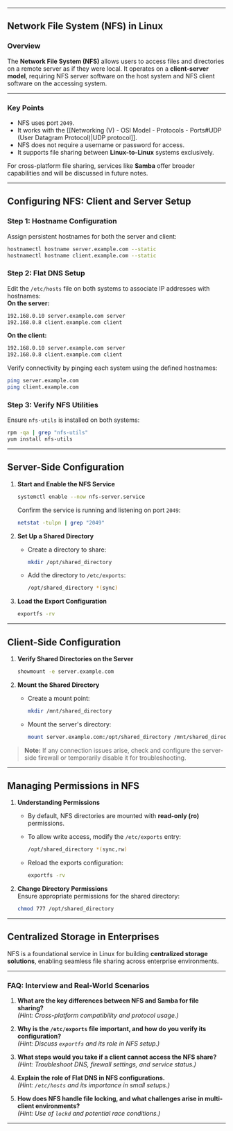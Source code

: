 ___
## **Network File System (NFS) in Linux**

### Overview

The **Network File System (NFS)** allows users to access files and directories on a remote server as if they were local. It operates on a **client-server model**, requiring NFS server software on the host system and NFS client software on the accessing system.

---

### Key Points

- NFS uses port `2049`.
- It works with the [[Networking (V) - OSI Model - Protocols - Ports#UDP (User Datagram Protocol)|UDP protocol]].
- NFS does not require a username or password for access.
- It supports file sharing between **Linux-to-Linux** systems exclusively.

For cross-platform file sharing, services like **Samba** offer broader capabilities and will be discussed in future notes.

---

## **Configuring NFS: Client and Server Setup**

### Step 1: Hostname Configuration

Assign persistent hostnames for both the server and client:

```bash
hostnamectl hostname server.example.com --static  
hostnamectl hostname client.example.com --static  
```

### Step 2: Flat DNS Setup

Edit the `/etc/hosts` file on both systems to associate IP addresses with hostnames:  
**On the server:**

```bash
192.168.0.10 server.example.com server  
192.168.0.8 client.example.com client  
```

**On the client:**

```bash
192.168.0.10 server.example.com server  
192.168.0.8 client.example.com client  
```

Verify connectivity by pinging each system using the defined hostnames:

```bash
ping server.example.com  
ping client.example.com  
```

### Step 3: Verify NFS Utilities

Ensure `nfs-utils` is installed on both systems:

```bash
rpm -qa | grep "nfs-utils"  
yum install nfs-utils  
```

---

## **Server-Side Configuration**

1. **Start and Enable the NFS Service**
    
    ```bash
    systemctl enable --now nfs-server.service  
    ```
    
    Confirm the service is running and listening on port `2049`:
    
    ```bash
    netstat -tulpn | grep "2049"  
    ```
    
2. **Set Up a Shared Directory**
    
    - Create a directory to share:
        
        ```bash
        mkdir /opt/shared_directory  
        ```
        
    - Add the directory to `/etc/exports`:
        
        ```bash
        /opt/shared_directory *(sync)  
        ```
        
3. **Load the Export Configuration**
    
    ```bash
    exportfs -rv  
    ```
    

---

## **Client-Side Configuration**

1. **Verify Shared Directories on the Server**
    
    ```bash
    showmount -e server.example.com  
    ```
    
2. **Mount the Shared Directory**
    
    - Create a mount point:
        
        ```bash
        mkdir /mnt/shared_directory  
        ```
        
    - Mount the server's directory:
        
        ```bash
        mount server.example.com:/opt/shared_directory /mnt/shared_directory  
        ```
        

> **Note:** If any connection issues arise, check and configure the server-side firewall or temporarily disable it for troubleshooting.

---

## **Managing Permissions in NFS**

1. **Understanding Permissions**
    
    - By default, NFS directories are mounted with **read-only (ro)** permissions.
    - To allow write access, modify the `/etc/exports` entry:
        
        ```bash
        /opt/shared_directory *(sync,rw)  
        ```
        
    - Reload the exports configuration:
        
        ```bash
        exportfs -rv  
        ```
        
2. **Change Directory Permissions**  
    Ensure appropriate permissions for the shared directory:
    
    ```bash
    chmod 777 /opt/shared_directory  
    ```
    

---

## **Centralized Storage in Enterprises**

NFS is a foundational service in Linux for building **centralized storage solutions**, enabling seamless file sharing across enterprise environments.

---

### FAQ: Interview and Real-World Scenarios

1. **What are the key differences between NFS and Samba for file sharing?**  
    _(Hint: Cross-platform compatibility and protocol usage.)_
    
2. **Why is the `/etc/exports` file important, and how do you verify its configuration?**  
    _(Hint: Discuss `exportfs` and its role in NFS setup.)_
    
3. **What steps would you take if a client cannot access the NFS share?**  
    _(Hint: Troubleshoot DNS, firewall settings, and service status.)_
    
4. **Explain the role of Flat DNS in NFS configurations.**  
    _(Hint: `/etc/hosts` and its importance in small setups.)_
    
5. **How does NFS handle file locking, and what challenges arise in multi-client environments?**  
    _(Hint: Use of `lockd` and potential race conditions.)_
    

---